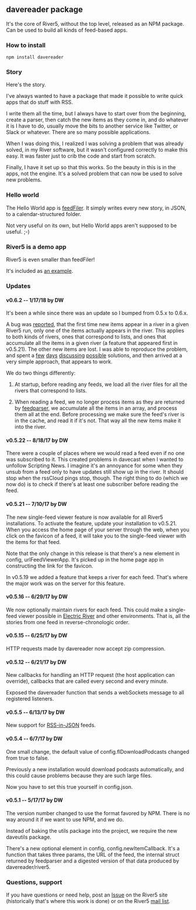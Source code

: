 ## davereader package

It's the core of River5, without the top level, released as an NPM package. Can be used to build all kinds of feed-based apps.

### How to install

`npm install davereader`

### Story

Here's the story.

I've always wanted to have a package that made it possible to write quick apps that do stuff with RSS.

I write them all the time, but I always have to start over from the beginning, create a parser, then catch the new items as they come in, and do whatever it is I have to do, usually move the bits to another service like Twitter, or Slack or whatever. There are so many possible applications. 

When I was doing this, I realized I was solving a problem that was already solved, in my River software, but it wasn't configured correctly to make this easy. It was faster just to crib the code and start from scratch.

Finally, I have it set up so that this works. So the beauty in this is in the apps, not the engine. It's a solved problem that can now be used to solve new problems. 

### Hello world

The Hello World app is <a href="https://github.com/scripting/reader/tree/master/examples/feedFiler">feedFiler</a>. It simply writes every new story, in JSON, to a calendar-structured folder. 

Not very useful on its own, but Hello World apps aren't supposed to be useful. ;-)

### River5 is a demo app

River5 is even smaller than feedFiler!

It's included as <a href="https://github.com/scripting/reader/tree/master/examples/river5">an example</a>. 

### Updates

#### v0.6.2 -- 1/17/18 by DW

It's been a while since there was an update so I bumped from 0.5.x to 0.6.x. 

A bug was <a href="https://github.com/scripting/river5/issues/14">reported</a>, that the first time new items appear in a river in a given River5 run, only one of the items actually appears in the river. This applies to both kinds of rivers, ones that correspond to lists, and ones that accumulate all the items in a given river (a feature that appeared first in v0.5.21). The other new items are lost. I was able to reproduce the problem, and spent a <a href="http://scripting.com/2018/01/16/180415.html">few</a> <a href="http://scripting.com/2018/01/15/234534.html">days</a> <a href="http://scripting.com/2018/01/14/155244.html">discussing</a> <a href="http://scripting.com/2018/01/13/183433.html">possible</a> solutions, and then arrived at a very simple approach, that appears to work.

We do two things differently:

1. At startup, before reading any feeds, we load all the river files for all the rivers that correspond to lists. 

2. When reading a feed, we no longer process items as they are returned by <a href="https://github.com/danmactough/node-feedparser">feedparser</a>, we accumulate all the items in an array, and process them all at the end. Before processing we make sure the feed's river is in the cache, and read it if it's not. That way all the new items make it into the river. 

#### v0.5.22 -- 8/18/17 by DW

There were a couple of places where we would read a feed even if no one was subscribed to it. This created problems in davecast when I wanted to unfollow Scripting News. I imagine it's an annoyance for some when they unsub from a feed only to have updates still show up in the river. It should stop when the rssCloud pings stop, though. The right thing to do (which we now do) is to check if there's at least one subscriber before reading the feed. 

#### v0.5.21 -- 7/10/17 by DW

The new single-feed viewer feature is now available for all River5 installations. To activate the feature, update your installation to v0.5.21. When you access the home page of your server through the web, when you click on the favicon of a feed, it will take you to the single-feed viewer with the items for that feed. 

Note that the only change in this release is that there's a new element in config, urlFeedViewerApp. It's picked up in the home page app in constructing the link for the favicon. 

In v0.5.19 we added a feature that keeps a river for each feed. That's where the major work was on the server for this feature. 

#### v0.5.16 -- 6/29/17 by DW

We now optionally maintain rivers for each feed. This could make a single-feed viewer possible in <a href="http://this.how/electricRiver">Electric River</a> and other environments. That is, all the stories from one feed in reverse-chronologic order.

#### v0.5.15 -- 6/25/17 by DW

HTTP requests made by davereader now accept zip compression. 

#### v0.5.12 -- 6/21/17 by DW

New callbacks for handling an HTTP request (the host application can override), callbacks that are called every second and every minute. 

Exposed the davereader function that sends a webSockets message to all registered listeners.

#### v0.5.5 -- 6/13/17 by DW

New support for <a href="https://github.com/scripting/Scripting-News/blob/master/rss-in-json/README.md">RSS-in-JSON</a> feeds. 

#### v0.5.4 -- 6/7/17 by DW

One small change, the default value of config.flDownloadPodcasts changed from true to false. 

Previously a new installation would download podcasts automatically, and this could cause problems because they are such large files. 

Now you have to set this true yourself in config.json.

#### v0.5.1 -- 5/17/17 by DW

The version number changed to use the format favored by NPM. There is no way around it if we want to use NPM, and we do. 

Instead of baking the utils package into the project, we require the new daveutils package. 

There's a new optional element in config, config.newItemCallback. It's a function that takes three params, the URL of the feed, the internal struct returned by feedparser and a digested version of that data produced by davereader/river5.

### Questions, support

If you have questions or need help, post an <a href="https://github.com/scripting/river5/issues">Issue</a> on the River5 site (historically that's where this work is done) or on the River5 <a href="https://groups.google.com/forum/#!forum/river5">mail list</a>. 

